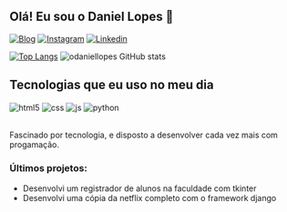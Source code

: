 
## Olá! Eu sou o Daniel Lopes 👋

[![Blog](https://img.shields.io/website?label=danflix.com&style=for-the-badge&url=https://danflix.herokuapp.com/)](https://danflix.herokuapp.com)
[![Instagram](https://img.shields.io/badge/Instagram-E4405F?style=for-the-badge&logo=instagram&logoColor=white)](https://instagram.com/daniel_lopezbr)
[![Linkedin](https://img.shields.io/badge/LinkedIn-0077B5?style=for-the-badge&logo=linkedin&logoColor=white)](https://www.linkedin.com/in/daniel-lopes-a5285625a/)


[![Top Langs](https://github-readme-stats.vercel.app/api/top-langs/?username=odaniellopes&)](https://github.com/odaniellopes/github-readme-stats)
![odaniellopes GitHub stats](https://github-readme-stats.vercel.app/api?username=odaniellopes&show_icons=true&theme=radical)


## Tecnologias que eu uso no meu dia

<div style="display: inline_block">
  <img align="center" alt="html5" src="https://img.shields.io/badge/HTML5-E34F26?style=for-the-badge&logo=html5&logoColor=white" />
  <img align="center" alt="css" src="https://img.shields.io/badge/CSS3-1572B6?style=for-the-badge&logo=css3&logoColor=white" />
  <img align="center" alt="js" src="https://img.shields.io/badge/JavaScript-F7DF1E?style=for-the-badge&logo=javascript&logoColor=black" />
  <img align="center" alt="python" src="https://img.shields.io/badge/Python-3776AB?style=for-the-badge&logo=python&logoColor=white" />
  
  
</div><br/>

Fascinado por tecnologia, e disposto a desenvolver cada vez mais com progamação.

### Últimos projetos:
- Desenvolvi um registrador de alunos na faculdade com tkinter<br/>
- Desenvolvi uma cópia da netflix completo com o framework django<br/>
